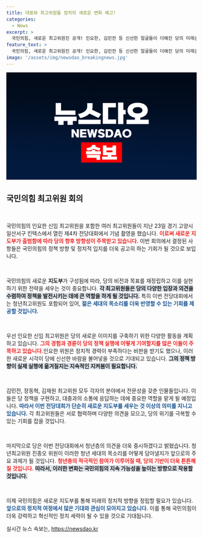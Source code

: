 ```yaml
---
title: 대표와 최고위원들 정치의 새로운 변화 예고!
categories:
  - News
excerpt: >
  국민의힘, 새로운 최고위원진 공개! 인요한, 김민전 등 신선한 얼굴들이 더해진 당의 미래는? 변화의 바람이 솟아오른다! 클릭하고 새로운 시작을 확인해보세요!
feature_text: >
  국민의힘, 새로운 최고위원진 공개! 인요한, 김민전 등 신선한 얼굴들이 더해진 당의 미래는? 변화의 바람이 솟아오른다! 클릭하고 새로운 시작을 확인해보세요!
image: '/assets/img/newsdao_breakingnews.jpg'
---
```


<p><img src="/assets/img/newsdao_breakingnews.jpg" alt="implanttips 속보" /></p>

<h2 data-ke-size="size26">국민의힘 최고위원 회의</h2>

<p data-ke-size="size16">&nbsp;</p>

<p>국민의힘의 인요한 신임 최고위원을 포함한 여러 최고위원들이 지난 23일 경기 고양시 일산서구 킨텍스에서 열린 제4차 전당대회에서 기념 촬영을 했습니다. <b><span style="color: #ee2323;">이로써 새로운 지도부가 출범함에 따라 당의 향후 방향성이 주목받고 있습니다.</span></b> 이번 회의에서 결정된 사항들은 국민의힘의 정책 방향 및 정치적 입지를 더욱 공고히 하는 기회가 될 것으로 보입니다.</p>

<p data-ke-size="size16">&nbsp;</p>

<p>국민의힘의 새로운 <b>지도부</b>가 구성됨에 따라, 당의 비전과 목표를 재정립하고 이를 실현하기 위한 전략을 세우는 것이 중요합니다. <b><span style="background-color: #21538527;">각 최고위원들은 당의 다양한 입장과 의견을 수렴하여 정책을 발전시키는 데에 큰 역할을 하게 될 것입니다.</span></b> 특히 이번 전당대회에서는 청년최고위원도 포함되어 있어, <b><span style="color: #1a5490;">젊은 세대의 목소리를 더욱 반영할 수 있는 기회를 제공할 것입니다.</span></b></p>

<p data-ke-size="size16">&nbsp;</p>

<p>우선 인요한 신임 최고위원은 당의 새로운 이미지를 구축하기 위한 다양한 활동을 계획하고 있습니다. <b><span style="color: #ee2323;">그의 경험과 경륜이 당의 정책 실행에 어떻게 기여할지를 많은 이들이 주목하고 있습니다.</span></b>인요한 위원은 정치적 경력이 부족하다는 비판을 받기도 했으나, 이러한 새로운 시각이 당에 신선한 바람을 불어넣을 것으로 기대되고 있습니다. <b><span style="background-color: #21538527;">그의 정책 방향이 실제 실행에 옮겨질지는 지속적인 지켜봄이 필요합니다.</span></b></p>

<p data-ke-size="size16">&nbsp;</p>

<p>김민전, 장동혁, 김재원 최고위원 모두 각자의 분야에서 전문성을 갖춘 인물들입니다. 이들은 당 정책을 구현하고, 대중과의 소통에 응답하는 데에 중요한 역할을 맡게 될 예정입니다. <b><span style="color: #1a5490;">따라서 이번 전당대회가 단순히 새로운 지도부를 세우는 것 이상의 의미를 지니고 있습니다.</span></b> 각 최고위원들은 서로 협력하며 다양한 의견을 모으고, 당의 위기를 극복할 수 있는 기회를 잡을 것입니다.</p>

<p data-ke-size="size16">&nbsp;</p>

<p>마지막으로 당은 이번 전당대회에서 청년층의 의견을 더욱 중시하겠다고 밝혔습니다. 청년최고위원 진종오 위원이 이러한 청년 세대의 목소리를 어떻게 담아낼지가 앞으로의 주요 과제가 될 것입니다. <b><span style="color: #ee2323;">청년층의 적극적인 참여가 이루어질 때, 당의 기반이 더욱 튼튼해질 것입니다.</span></b> <b><span style="background-color: #21538527;">따라서, 이러한 변화는 국민의힘의 지속 가능성을 높이는 방향으로 작용할 것입니다.</span></b></p>

<p data-ke-size="size16">&nbsp;</p>

<p>이제 국민의힘은 새로운 지도부를 통해 미래의 정치적 방향을 정립할 필요가 있습니다. <b><span style="color: #1a5490;">앞으로의 정치적 여정에서 많은 기대와 관심이 모아지고 있습니다.</span></b> 이를 통해 국민의힘이 더욱 강력하고 혁신적인 정치 세력이 될 수 있을 것으로 기대됩니다.</p>
실시간 뉴스 속보는, <a href="https://newsdao.kr" rel="dofollow">https://newsdao.kr</a>


